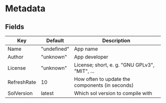 
# Metadata

## Fields

|Key|Default|Description|
|---|---|---|
|Name|"undefined"|App name|
|Author|"unknown"|App developer|
|License|"unknown"|License; short, e. g. "GNU GPLv3", "MIT", ...|
|RefreshRate|10|How often to update the components (in seconds)|
|SolVersion|latest|Which sol version to compile with|
